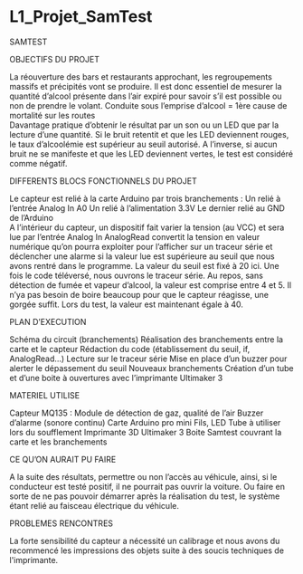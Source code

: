 # L1_Projet_SamTest
SAMTEST


OBJECTIFS DU PROJET

La réouverture des bars et restaurants approchant, les regroupements massifs et précipités vont se produire. Il est donc essentiel de mesurer la quantité d’alcool présente dans l’air expiré pour savoir s’il est possible ou non de prendre le volant. 
Conduite sous l’emprise d’alcool = 1ère cause de mortalité sur les routes  
Davantage pratique d’obtenir le résultat par un son ou un LED que par la lecture d’une quantité.
 Si le bruit retentit et que les LED deviennent rouges, le taux d’alcoolémie est supérieur au seuil autorisé. 
     A l’inverse, si aucun bruit ne se manifeste et que les LED deviennent vertes, le test est considéré comme négatif. 
     
     
DIFFERENTS BLOCS FONCTIONNELS DU PROJET 

Le capteur est relié à la carte Arduino par trois branchements :
 Un relié à l’entrée Analog In A0
 Un relié à l’alimentation 3.3V 
 Le dernier relié au GND de l’Arduino  
A l’intérieur du capteur, un dispositif fait varier la tension (au VCC) et sera lue par l’entrée Analog In
AnalogRead convertit la tension en valeur numérique qu’on pourra exploiter pour l’afficher sur un traceur série et déclencher une alarme si la valeur lue est supérieure au seuil que nous avons rentré dans le programme. La valeur du seuil est fixé à 20 ici. 
Une fois le code téléversé, nous ouvrons le traceur série. Au repos, sans détection de fumée et vapeur d’alcool, la valeur est comprise entre 4 et 5. Il n’ya pas besoin de boire beaucoup pour que le capteur réagisse, une gorgée suffit. Lors du test, la valeur est maintenant égale à 40.

PLAN D’EXECUTION

Schéma du circuit (branchements)
Réalisation des branchements entre la carte et le capteur
Rédaction du code (établissement du seuil, if, AnalogRead…)
Lecture sur le traceur série
Mise en place d’un buzzer pour alerter le dépassement du seuil
Nouveaux branchements
Création d’un tube et d’une boite à ouvertures avec l’imprimante Ultimaker 3

MATERIEL UTILISE

Capteur MQ135 : Module de détection de gaz, qualité de l’air
Buzzer d’alarme (sonore continu)
Carte Arduino pro mini
Fils, LED
Tube à utiliser lors du soufflement
Imprimante 3D Ultimaker 3
Boite Samtest couvrant la carte et les branchements

CE QU’ON AURAIT PU FAIRE

  A la suite des résultats, permettre ou non l’accès au véhicule, ainsi, si le conducteur est testé positif, il ne pourrait pas ouvrir la voiture. Ou faire en sorte de ne pas pouvoir démarrer après la réalisation du test, le système étant relié au faisceau électrique du véhicule.
  
  PROBLEMES RENCONTRES
  
   La forte sensibilité du capteur a nécessité un calibrage et nous avons du recommencé les impressions des objets suite à des soucis techniques de l'imprimante.

